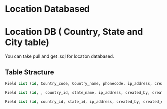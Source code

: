 # Location Databased
# Location DB ( Country, State and City table)

You can take pull and get .sql for location databased.

## Table Stracture

```country_master.sql
Field List (id, Country_code, Country_name, phonecode, ip_address, created_by, created_date, updated_by, updated_date, status, is_deleted)
```

```state_master.sql
Field List (id, , country_id, state_name, ip_address, created_by, created_date, updated_by, updated_date, status, is_deleted)
```

```city_master.sql
Field List (id, country_id, state_id, ip_address, created_by, created_date, updated_by, updated_date, status, is_deleted)
```
